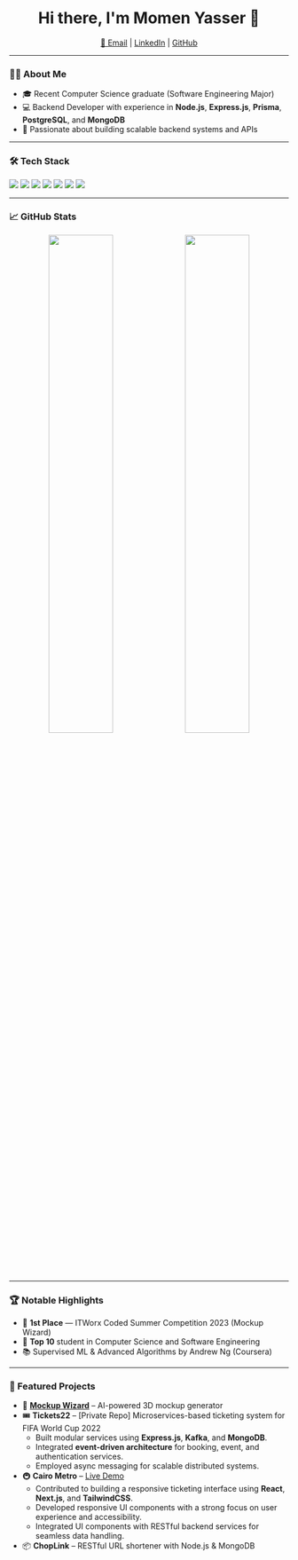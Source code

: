 <h1 align="center">Hi there, I'm Momen Yasser 👋</h1>

<p align="center">
  <a href="mailto:momenyasser522@gmail.com">📧 Email</a> |
  <a href="https://linkedin.com/in/momen-yasser-178200213">LinkedIn</a> |
  <a href="https://github.com/momenyasser01">GitHub</a>
</p>

---

### 👨‍💻 About Me

- 🎓 Recent Computer Science graduate (Software Engineering Major)
- 💻 Backend Developer with experience in **Node.js**, **Express.js**, **Prisma**, **PostgreSQL**, and **MongoDB**
- 🚀 Passionate about building scalable backend systems and APIs

---

### 🛠️ Tech Stack

<p>
  <img src="https://img.shields.io/badge/-Node.js-339933?logo=node.js&logoColor=white&style=flat" />
  <img src="https://img.shields.io/badge/-Express.js-000000?logo=express&logoColor=white&style=flat" />
  <img src="https://img.shields.io/badge/-PostgreSQL-336791?logo=postgresql&logoColor=white&style=flat" />
  <img src="https://img.shields.io/badge/-MongoDB-47A248?logo=mongodb&logoColor=white&style=flat" />
  <img src="https://img.shields.io/badge/-Prisma-2D3748?logo=prisma&logoColor=white&style=flat" />
  <img src="https://img.shields.io/badge/-JavaScript-F7DF1E?logo=javascript&logoColor=black&style=flat" />
  <img src="https://img.shields.io/badge/-TypeScript-3178C6?logo=typescript&logoColor=white&style=flat" />
</p>

---

### 📈 GitHub Stats

<p align="center">
  <img src="https://github-readme-stats.vercel.app/api?username=momenyasser01&show_icons=true&theme=tokyonight" width="48%" />
  <img src="https://github-readme-stats.vercel.app/api/top-langs/?username=momenyasser01&layout=compact&theme=tokyonight" width="48%" />
</p>

---

### 🏆 Notable Highlights

- 🥇 **1st Place** — ITWorx Coded Summer Competition 2023 (Mockup Wizard)
- 🎯 **Top 10** student in Computer Science and Software Engineering
- 📚 Supervised ML & Advanced Algorithms by Andrew Ng (Coursera)

---

### 📂 Featured Projects

- 🔗 [**Mockup Wizard**](https://github.com/YoussefElbasha/MockupWizard) – AI-powered 3D mockup generator    
- 🎟️ **Tickets22** – [Private Repo] Microservices-based ticketing system for FIFA World Cup 2022  
  - Built modular services using **Express.js**, **Kafka**, and **MongoDB**.  
  - Integrated **event-driven architecture** for booking, event, and authentication services.  
  - Employed async messaging for scalable distributed systems.
- 🚇 **Cairo Metro** – [Live Demo](https://cairometro.baraa.app/)  
  - Contributed to building a responsive ticketing interface using **React**, **Next.js**, and **TailwindCSS**.  
  - Developed responsive UI components with a strong focus on user experience and accessibility.  
  - Integrated UI components with RESTful backend services for seamless data handling.
- 📦 **ChopLink** – RESTful URL shortener with Node.js & MongoDB

